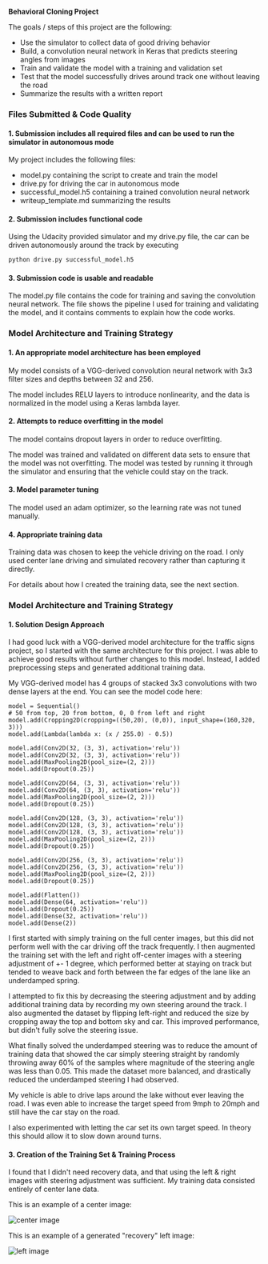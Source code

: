 **Behavioral Cloning Project**

The goals / steps of this project are the following:
* Use the simulator to collect data of good driving behavior
* Build, a convolution neural network in Keras that predicts steering angles from images
* Train and validate the model with a training and validation set
* Test that the model successfully drives around track one without leaving the road
* Summarize the results with a written report

[//]: # (Image References)

[centerImage]: ./examples/center_2017_08_30_19_59_56_933.jpg "Center Image"
[leftImage]: ./examples/left_2017_08_30_20_02_54_619.jpg "Left Image"

### Files Submitted & Code Quality

#### 1. Submission includes all required files and can be used to run the simulator in autonomous mode

My project includes the following files:
* model.py containing the script to create and train the model
* drive.py for driving the car in autonomous mode
* successful_model.h5 containing a trained convolution neural network
* writeup_template.md summarizing the results

#### 2. Submission includes functional code
Using the Udacity provided simulator and my drive.py file, the car can be driven autonomously around the track by executing
```sh
python drive.py successful_model.h5
```

#### 3. Submission code is usable and readable

The model.py file contains the code for training and saving the convolution neural network. The file shows the pipeline I used for training and validating the model, and it contains comments to explain how the code works.

### Model Architecture and Training Strategy

#### 1. An appropriate model architecture has been employed

My model consists of a VGG-derived convolution neural network with 3x3 filter sizes and depths between 32 and 256.

The model includes RELU layers to introduce nonlinearity, and the data is normalized in the model using a Keras lambda layer.

#### 2. Attempts to reduce overfitting in the model

The model contains dropout layers in order to reduce overfitting.

The model was trained and validated on different data sets to ensure that the model was not overfitting. The model was tested by running it through the simulator and ensuring that the vehicle could stay on the track.

#### 3. Model parameter tuning

The model used an adam optimizer, so the learning rate was not tuned manually.

#### 4. Appropriate training data

Training data was chosen to keep the vehicle driving on the road. I only used
center lane driving and simulated recovery rather than capturing it directly.

For details about how I created the training data, see the next section.

### Model Architecture and Training Strategy

#### 1. Solution Design Approach

I had good luck with a VGG-derived model architecture for the traffic signs
project, so I started with the same architecture for this project. I was able
to achieve good results without further changes to this model. Instead, I
added preprocessing steps and generated additional training data.

My VGG-derived model has 4 groups of stacked 3x3 convolutions with two dense
layers at the end. You can see the model code here:

```
model = Sequential()
# 50 from top, 20 from bottom, 0, 0 from left and right
model.add(Cropping2D(cropping=((50,20), (0,0)), input_shape=(160,320, 3)))
model.add(Lambda(lambda x: (x / 255.0) - 0.5))

model.add(Conv2D(32, (3, 3), activation='relu'))
model.add(Conv2D(32, (3, 3), activation='relu'))
model.add(MaxPooling2D(pool_size=(2, 2)))
model.add(Dropout(0.25))

model.add(Conv2D(64, (3, 3), activation='relu'))
model.add(Conv2D(64, (3, 3), activation='relu'))
model.add(MaxPooling2D(pool_size=(2, 2)))
model.add(Dropout(0.25))

model.add(Conv2D(128, (3, 3), activation='relu'))
model.add(Conv2D(128, (3, 3), activation='relu'))
model.add(Conv2D(128, (3, 3), activation='relu'))
model.add(MaxPooling2D(pool_size=(2, 2)))
model.add(Dropout(0.25))

model.add(Conv2D(256, (3, 3), activation='relu'))
model.add(Conv2D(256, (3, 3), activation='relu'))
model.add(MaxPooling2D(pool_size=(2, 2)))
model.add(Dropout(0.25))

model.add(Flatten())
model.add(Dense(64, activation='relu'))
model.add(Dropout(0.25))
model.add(Dense(32, activation='relu'))
model.add(Dense(2))
```

I first started with simply training on the full center images, but this
did not perform well with the car driving off the track frequently. I then
augmented the training set with the left and right off-center images with a
steering adjustment of +- 1 degree, which performed better at staying on track
but tended to weave back and forth between the far edges of the lane like
an underdamped spring.

I attempted to fix this by decreasing the steering adjustment and by adding
additional training data by recording my own steering around the track. I also
augmented the dataset by flipping left-right and reduced the size by cropping
away the top and bottom sky and car. This improved performance, but didn't
fully solve the steering issue.

What finally solved the underdamped steering was to reduce the amount of
training data that showed the car simply steering straight by randomly throwing
away 60% of the samples where magnitude of the steering angle was less than
0.05. This made the dataset more balanced, and drastically reduced the
underdamped steering I had observed.

My vehicle is able to drive laps around the lake without ever leaving the road.
I was even able to increase the target speed from 9mph to 20mph and still
have the car stay on the road.

I also experimented with letting the car set its own target speed. In theory
this should allow it to slow down around turns. 

#### 3. Creation of the Training Set & Training Process

I found that I didn't need recovery data, and that using the left & right images
with steering adjustment was sufficient. My training data consisted entirely of
center lane data.

This is an example of a center image:

![center image][centerImage]

This is an example of a generated "recovery" left image:

![left image][leftImage]
